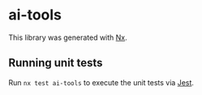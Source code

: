 # ai-tools

This library was generated with [Nx](https://nx.dev).

## Running unit tests

Run `nx test ai-tools` to execute the unit tests via [Jest](https://jestjs.io).
